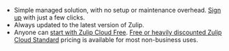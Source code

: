 * Simple managed solution, with no setup or maintenance
  overhead. [Sign up](/new/) with just a few clicks.
* Always updated to the latest version of Zulip.
* Anyone can [start with Zulip Cloud Free](/new/). [Free or heavily
  discounted Zulip Cloud Standard](/plans/) pricing is available for
  most non-business uses.
